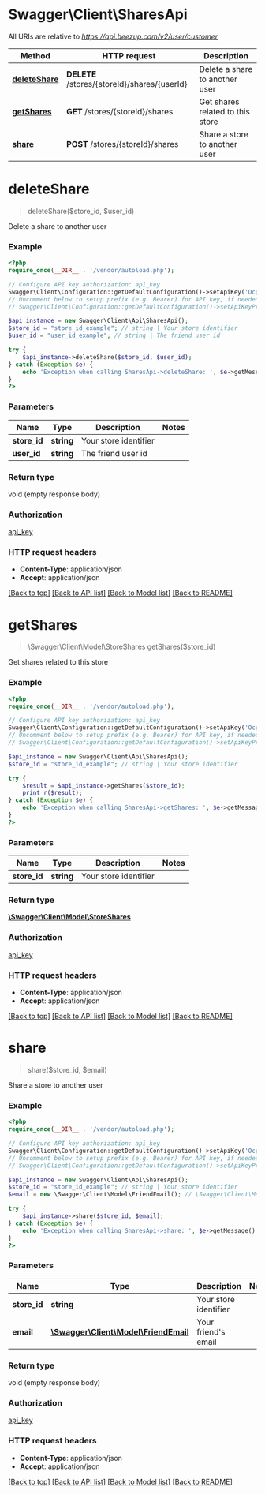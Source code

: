 # Swagger\Client\SharesApi

All URIs are relative to *https://api.beezup.com/v2/user/customer*

Method | HTTP request | Description
------------- | ------------- | -------------
[**deleteShare**](SharesApi.md#deleteShare) | **DELETE** /stores/{storeId}/shares/{userId} | Delete a share to another user
[**getShares**](SharesApi.md#getShares) | **GET** /stores/{storeId}/shares | Get shares related to this store
[**share**](SharesApi.md#share) | **POST** /stores/{storeId}/shares | Share a store to another user


# **deleteShare**
> deleteShare($store_id, $user_id)

Delete a share to another user

### Example
```php
<?php
require_once(__DIR__ . '/vendor/autoload.php');

// Configure API key authorization: api_key
Swagger\Client\Configuration::getDefaultConfiguration()->setApiKey('Ocp-Apim-Subscription-Key', 'YOUR_API_KEY');
// Uncomment below to setup prefix (e.g. Bearer) for API key, if needed
// Swagger\Client\Configuration::getDefaultConfiguration()->setApiKeyPrefix('Ocp-Apim-Subscription-Key', 'Bearer');

$api_instance = new Swagger\Client\Api\SharesApi();
$store_id = "store_id_example"; // string | Your store identifier
$user_id = "user_id_example"; // string | The friend user id

try {
    $api_instance->deleteShare($store_id, $user_id);
} catch (Exception $e) {
    echo 'Exception when calling SharesApi->deleteShare: ', $e->getMessage(), PHP_EOL;
}
?>
```

### Parameters

Name | Type | Description  | Notes
------------- | ------------- | ------------- | -------------
 **store_id** | **string**| Your store identifier |
 **user_id** | **string**| The friend user id |

### Return type

void (empty response body)

### Authorization

[api_key](../../README.md#api_key)

### HTTP request headers

 - **Content-Type**: application/json
 - **Accept**: application/json

[[Back to top]](#) [[Back to API list]](../../README.md#documentation-for-api-endpoints) [[Back to Model list]](../../README.md#documentation-for-models) [[Back to README]](../../README.md)

# **getShares**
> \Swagger\Client\Model\StoreShares getShares($store_id)

Get shares related to this store

### Example
```php
<?php
require_once(__DIR__ . '/vendor/autoload.php');

// Configure API key authorization: api_key
Swagger\Client\Configuration::getDefaultConfiguration()->setApiKey('Ocp-Apim-Subscription-Key', 'YOUR_API_KEY');
// Uncomment below to setup prefix (e.g. Bearer) for API key, if needed
// Swagger\Client\Configuration::getDefaultConfiguration()->setApiKeyPrefix('Ocp-Apim-Subscription-Key', 'Bearer');

$api_instance = new Swagger\Client\Api\SharesApi();
$store_id = "store_id_example"; // string | Your store identifier

try {
    $result = $api_instance->getShares($store_id);
    print_r($result);
} catch (Exception $e) {
    echo 'Exception when calling SharesApi->getShares: ', $e->getMessage(), PHP_EOL;
}
?>
```

### Parameters

Name | Type | Description  | Notes
------------- | ------------- | ------------- | -------------
 **store_id** | **string**| Your store identifier |

### Return type

[**\Swagger\Client\Model\StoreShares**](../Model/StoreShares.md)

### Authorization

[api_key](../../README.md#api_key)

### HTTP request headers

 - **Content-Type**: application/json
 - **Accept**: application/json

[[Back to top]](#) [[Back to API list]](../../README.md#documentation-for-api-endpoints) [[Back to Model list]](../../README.md#documentation-for-models) [[Back to README]](../../README.md)

# **share**
> share($store_id, $email)

Share a store to another user

### Example
```php
<?php
require_once(__DIR__ . '/vendor/autoload.php');

// Configure API key authorization: api_key
Swagger\Client\Configuration::getDefaultConfiguration()->setApiKey('Ocp-Apim-Subscription-Key', 'YOUR_API_KEY');
// Uncomment below to setup prefix (e.g. Bearer) for API key, if needed
// Swagger\Client\Configuration::getDefaultConfiguration()->setApiKeyPrefix('Ocp-Apim-Subscription-Key', 'Bearer');

$api_instance = new Swagger\Client\Api\SharesApi();
$store_id = "store_id_example"; // string | Your store identifier
$email = new \Swagger\Client\Model\FriendEmail(); // \Swagger\Client\Model\FriendEmail | Your friend's email

try {
    $api_instance->share($store_id, $email);
} catch (Exception $e) {
    echo 'Exception when calling SharesApi->share: ', $e->getMessage(), PHP_EOL;
}
?>
```

### Parameters

Name | Type | Description  | Notes
------------- | ------------- | ------------- | -------------
 **store_id** | **string**| Your store identifier |
 **email** | [**\Swagger\Client\Model\FriendEmail**](../Model/\Swagger\Client\Model\FriendEmail.md)| Your friend&#39;s email |

### Return type

void (empty response body)

### Authorization

[api_key](../../README.md#api_key)

### HTTP request headers

 - **Content-Type**: application/json
 - **Accept**: application/json

[[Back to top]](#) [[Back to API list]](../../README.md#documentation-for-api-endpoints) [[Back to Model list]](../../README.md#documentation-for-models) [[Back to README]](../../README.md)

